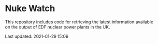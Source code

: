 # Nuke Watch

This repository includes code for retrieving the latest information available on the output of EDF nuclear power plants in the UK.

Last updated: 2021-01-29 15:09
